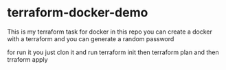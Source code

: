 # terraform-docker-demo
This is my terraform task for docker 
in this repo you can create a docker with a terraform and you can generate a random password 

for run it you just clon it and run terraform init 
then terraform plan 
and then trraform apply 
